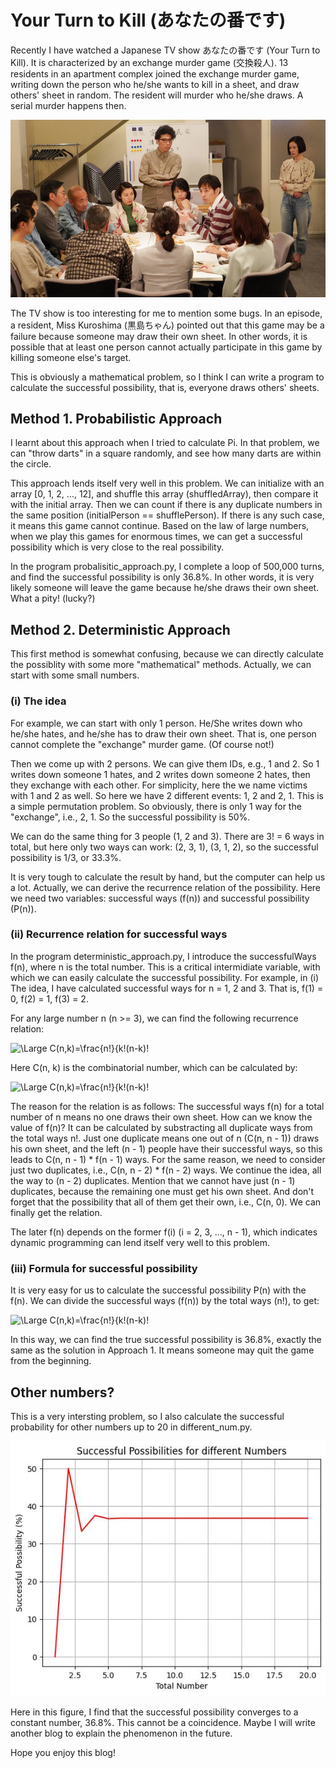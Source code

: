 # Your Turn to Kill (あなたの番です)

Recently I have watched a Japanese TV show あなたの番です (Your Turn to Kill). It is characterized by an exchange murder game (交換殺人). 13 residents in 
an apartment complex joined the exchange murder game, writing down the person who he/she wants to kill in a sheet, and draw others' sheet in random.
The resident will murder who he/she draws. A serial murder happens then.  

![TV show](https://github.com/Albert-Aiqi-Zhang/Blogs/blob/main/Your%20Turn%20To%20Kill/images/TVshow.jpeg)

The TV show is too interesting for me to mention some bugs. In an episode, a resident, Miss Kuroshima (黒島ちゃん) pointed out that this game may be a failure because
someone may draw their own sheet. In other words, it is possible that at least one person cannot actually participate in this game by killing someone else's target.

This is obviously a mathematical problem, so I think I can write a program to calculate the successful possibility, that is, everyone draws others' sheets.

## Method 1. Probabilistic Approach

I learnt about this approach when I tried to calculate Pi. In that problem, we can "throw darts" in a square randomly, and see how many darts are within the circle.

This approach lends itself very well in this problem. We can initialize with an array [0, 1, 2, ..., 12], and shuffle this array (shuffledArray), then compare it with the initial array. Then we can count if there is any duplicate numbers in the same position (initialPerson == shufflePerson). If there is any such case, it means this game cannot continue. Based on the law of large numbers, when we play this games for enormous times, we can get a successful possibility which is very close to the real possibility.

In the program probalisitic_approach.py, I complete a loop of 500,000 turns, and find the successful possibility is only 36.8%. In other words, it is very likely someone will leave the game because he/she draws their own sheet. What a pity! (lucky?)

## Method 2. Deterministic Approach

This first method is somewhat confusing, because we can directly calculate the possiblity with some more "mathematical" methods. Actually, we can start with some small numbers.

### (i) The idea
For example, we can start with only 1 person. He/She writes down who he/she hates, and he/she has to draw their own sheet. That is, one person cannot complete the
"exchange" murder game. (Of course not!)

Then we come up with 2 persons. We can give them IDs, e.g., 1 and 2. So 1 writes down someone 1 hates, and 2 writes down someone 2 hates, then they exchange with each other. For simplicity, here the we name victims with 1 and 2 as well. So here we have 2 different events: 1, 2 and 2, 1. This is a simple permutation problem. So obviously, there is only 1 way for the "exchange", i.e., 2, 1. So the successful possibility is 50%.

We can do the same thing for 3 people (1, 2 and 3). There are 3! = 6 ways in total, but here only two ways can work: (2, 3, 1), (3, 1, 2), so the successful possibility is 1/3, or 33.3%.

It is very tough to calculate the result by hand, but the computer can help us a lot. Actually, we can derive the recurrence relation of the possibility. Here we need two variables: successful ways (f(n)) and successful possibility (P(n)).

### (ii) Recurrence relation for successful ways

In the program deterministic_approach.py, I introduce the successfulWays f(n), where n is the total number. This is a critical intermidiate variable, with which we can easily calculate the successful possibility. For example, in (i) The idea, I have calculated successful ways for n = 1, 2 and 3. That is,  f(1) = 0,  f(2) = 1,  f(3) = 2.  

For any large number n (n >= 3), we can find the following recurrence relation:    

![\Large C(n,k)=\frac{n!}{k!(n-k)!](https://latex.codecogs.com/svg.latex?\Large&space;f(n)=n!-C(n,n-1){\cdot}f(n-1)-C(n,n-2){\cdot}f(n-2)-\cdots-C(n,2){\cdot}f(2)-C(n,0))     

Here C(n, k) is the combinatorial number, which can be calculated by:  

![\Large C(n,k)=\frac{n!}{k!(n-k)!](https://latex.codecogs.com/svg.latex?\Large&space;C(n,k)=\frac{n!}{k!(n-k)!})

The reason for the relation is as follows: The successful ways f(n) for a total number of n means no one draws their own sheet. How can we know the value of f(n)? It can be calculated by substracting all duplicate ways from the total ways n!. Just one duplicate means one out of n (C(n, n - 1)) draws his own sheet, and the left (n - 1) people have their successful ways, so this leads to C(n, n - 1) * f(n - 1) ways. For the same reason, we need to consider just two duplicates, i.e., C(n, n - 2) * f(n - 2) ways. We continue the idea, all the way to (n - 2) duplicates. Mention that we cannot have just (n - 1) duplicates, because the remaining one must get his own sheet. And don't forget that the possibility that all of them get their own, i.e., C(n, 0). We can finally get the relation.

The later f(n) depends on the former f(i) (i = 2, 3, ..., n - 1), which indicates dynamic programming can lend itself very well to this problem.

### (iii) Formula for successful possibility

It is very easy for us to calculate the successful possibility P(n) with the f(n). We can divide the successful ways (f(n)) by the total ways (n!), to get:

![\Large C(n,k)=\frac{n!}{k!(n-k)!](https://latex.codecogs.com/svg.latex?\Large&space;P(n)=\frac{f(n)}{n!})

In this way, we can find the true successful possibility is 36.8%, exactly the same as the solution in Approach 1. It means someone may quit the game from the beginning.

## Other numbers?

This is a very intersting problem, so I also calculate the successful probability for other numbers up to 20 in different_num.py.

![successful possibilities](https://github.com/Albert-Aiqi-Zhang/Blogs/blob/main/Your%20Turn%20To%20Kill/images/successfulPossibilities.jpg)

Here in this figure, I find that the successful possibility converges to a constant number, 36.8%. This cannot be a coincidence. Maybe I will write another blog to explain the phenomenon in the future.

Hope you enjoy this blog!


